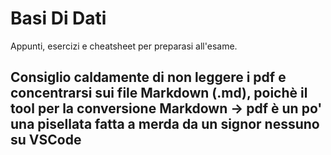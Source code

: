 # Basi Di Dati
 
Appunti, esercizi e cheatsheet per preparasi all'esame.

## Consiglio caldamente di non leggere i pdf e concentrarsi sui file Markdown (.md), poichè il tool per la conversione Markdown -> pdf è un po' una pisellata fatta a merda da un signor nessuno su VSCode